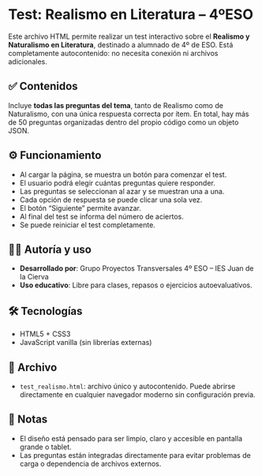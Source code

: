 # Test: Realismo en Literatura – 4ºESO

Este archivo HTML permite realizar un test interactivo sobre el **Realismo y Naturalismo en Literatura**, destinado a alumnado de 4º de ESO. Está completamente autocontenido: no necesita conexión ni archivos adicionales.

## ✅ Contenidos

Incluye **todas las preguntas del tema**, tanto de Realismo como de Naturalismo, con una única respuesta correcta por ítem. En total, hay más de 50 preguntas organizadas dentro del propio código como un objeto JSON.

## ⚙️ Funcionamiento

- Al cargar la página, se muestra un botón para comenzar el test.
- El usuario podrá elegir cuántas preguntas quiere responder.
- Las preguntas se seleccionan al azar y se muestran una a una.
- Cada opción de respuesta se puede clicar una sola vez.
- El botón “Siguiente” permite avanzar.
- Al final del test se informa del número de aciertos.
- Se puede reiniciar el test completamente.

## 👨‍🏫 Autoría y uso

- **Desarrollado por**: Grupo Proyectos Transversales 4º ESO – IES Juan de la Cierva
- **Uso educativo**: Libre para clases, repasos o ejercicios autoevaluativos.

## 🛠 Tecnologías

- HTML5 + CSS3
- JavaScript vanilla (sin librerías externas)

## 📁 Archivo

- `test_realismo.html`: archivo único y autocontenido. Puede abrirse directamente en cualquier navegador moderno sin configuración previa.

## 📌 Notas

- El diseño está pensado para ser limpio, claro y accesible en pantalla grande o tablet.
- Las preguntas están integradas directamente para evitar problemas de carga o dependencia de archivos externos.
